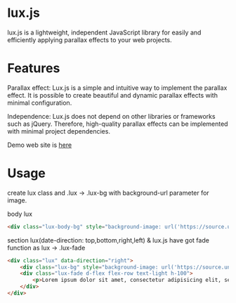 # lux.js
lux.js is a lightweight, independent JavaScript library for easily and efficiently applying parallax effects to your web projects.

# Features
Parallax effect: Lux.js is a simple and intuitive way to implement the parallax effect. It is possible to create beautiful and dynamic parallax effects with minimal configuration.

Independence: Lux.js does not depend on other libraries or frameworks such as jQuery. Therefore, high-quality parallax effects can be implemented with minimal project dependencies.

Demo web site is [here](https://yuta.kmusiclife.com/demos/lux.js/) 

# Usage

create lux class and .lux -> .lux-bg with background-url parameter for image.

body lux
```html
<div class="lux-body-bg" style="background-image: url('https://source.unsplash.com/random/1280x800/?beach');"></div>
```
section lux(date-direction: top,bottom,right,left) & lux.js have got fade function as lux -> .lux-fade
```html
<div class="lux" data-direction="right">
    <div class="lux-bg" style="background-image: url('https://source.unsplash.com/random/1280x800/?nature');"></div>
    <div class="lux-fade d-flex flex-row text-light h-100">
        <p>Lorem ipsum dolor sit amet, consectetur adipisicing elit, sed do eiusmod tempor incididunt ut labore et dolore magna aliqua. Ut enim ad minim veniam, quis nostrud exercitation ullamco laboris nisi ut aliquip ex ea commodo consequat. Duis aute irure dolor in reprehenderit in voluptate velit esse cillum dolore eu fugiat nulla pariatur. Excepteur sint occaecat cupidatat non proident, sunt in culpa qui officia deserunt mollit anim id est laborum.</p>
    </div>
</div>
```
